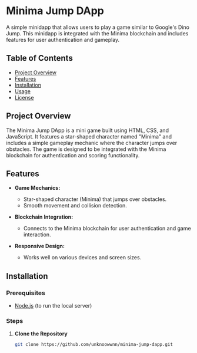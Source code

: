 # Minima Jump DApp

A simple minidapp that allows users to play a game similar to Google's Dino Jump. This minidapp is integrated with the Minima blockchain and includes features for user authentication and gameplay.

## Table of Contents

- [Project Overview](#project-overview)
- [Features](#features)
- [Installation](#installation)
- [Usage](#usage)
- [License](#license)

## Project Overview

The Minima Jump DApp is a mini game built using HTML, CSS, and JavaScript. It features a star-shaped character named "Minima" and includes a simple gameplay mechanic where the character jumps over obstacles. The game is designed to be integrated with the Minima blockchain for authentication and scoring functionality.

## Features

- **Game Mechanics:** 
  - Star-shaped character (Minima) that jumps over obstacles.
  - Smooth movement and collision detection.

- **Blockchain Integration:**
  - Connects to the Minima blockchain for user authentication and game interaction.

- **Responsive Design:**
  - Works well on various devices and screen sizes.

## Installation

### Prerequisites

- [Node.js](https://nodejs.org/en/download/) (to run the local server)

### Steps

1. **Clone the Repository**

   ```sh
   git clone https://github.com/unknoowwnn/minima-jump-dapp.git
